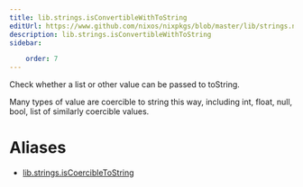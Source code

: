 ```yaml
---
title: lib.strings.isConvertibleWithToString
editUrl: https://www.github.com/nixos/nixpkgs/blob/master/lib/strings.nix#L1272C31
description: lib.strings.isConvertibleWithToString
sidebar:

    order: 7
---
```


Check whether a list or other value can be passed to toString.

Many types of value are coercible to string this way, including int, float,
null, bool, list of similarly coercible values.


# Aliases

- [lib.strings.isCoercibleToString](/reference/libstrings.isCoercibleToString)


